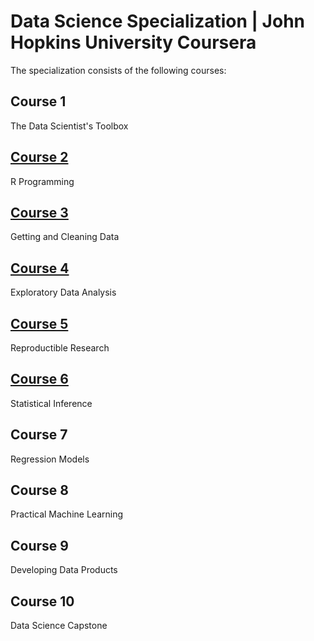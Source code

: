 # Data Science Specialization | John Hopkins University Coursera

The specialization consists of the following courses:


## Course 1

The Data Scientist's Toolbox

## [Course 2](https://github.com/PukkaPad/DataScienceR/tree/master/02_R)

R Programming

## [Course 3](https://github.com/PukkaPad/DataScienceR/tree/master/03_Getting_and_CleaningData)

Getting and Cleaning Data

## [Course 4](https://github.com/PukkaPad/DataScienceR/tree/master/04_ExploratoryDataAnalysis)

Exploratory Data Analysis

## [Course 5](https://github.com/PukkaPad/DataScienceR/tree/master/05_ReproductibleResearch)

Reproductible Research


## [Course 6]()

Statistical Inference


## Course 7

Regression Models

## Course 8

Practical Machine Learning

## Course 9

Developing Data Products

## Course 10

Data Science Capstone
